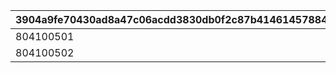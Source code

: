 |3904a9fe70430ad8a47c06acdd3830db0f2c87b41461457884eb3db75d140635|7b866e1929ad6e098d96f2d8a9c1655f2df921d9af2f09ca0c7c3e09d0c9894d|f6dfd0b468692592f6434f6e6ae2d6f61416d44ca6d640d0f22c4e1a3a57e1be|c1302479fe88702a906ad4b57f0a00f0c79b44fff064f2abee73401ed8fdd992|e7ed52549b7dde455c5ad9f3191c99b24ff3486196b4c678a493c917b97456fa|d0dae85dd49ca665fa911a6e2a89d1d51ba0e1ba6f571deacb489202fb0679c9|
| --- | --- | --- | --- | --- | --- |
|804100501|1005|5|0|bgm_MC181B|1|
|804100502|1005|5|804100601|bgm_MC182|2|